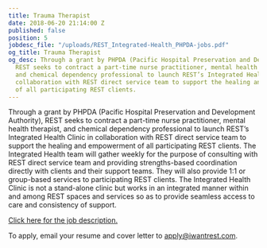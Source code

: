 ```yaml
---
title: Trauma Therapist
date: 2018-06-20 21:14:00 Z
published: false
position: 5
jobdesc_file: "/uploads/REST_Integrated-Health_PHPDA-jobs.pdf"
og_title: Trauma Therapist
og_desc: Through a grant by PHPDA (Pacific Hospital Preservation and Development Authority),
  REST seeks to contract a part-time nurse practitioner, mental health therapist,
  and chemical dependency professional to launch REST’s Integrated Health Clinic in
  collaboration with REST direct service team to support the healing and empowerment
  of all participating REST clients.
---
```


Through a grant by PHPDA (Pacific Hospital Preservation and Development Authority), REST seeks to contract a part-time nurse practitioner, mental health therapist, and chemical dependency professional to launch REST’s Integrated Health Clinic in collaboration with REST direct service team to support the healing and empowerment of all participating REST clients. The Integrated Health team will gather weekly for the purpose of consulting with REST direct service team and providing strengths-based coordination directly with clients and their support teams. They will also provide 1:1 or group-based services to participating REST clients. The Integrated Health Clinic is not a stand-alone clinic but works in an integrated manner within and among REST spaces and services so as to provide seamless access to care and consistency of support. 

[Click here for the job description.](/uploads/REST_Integrated-Health_PHPDA-jobs.pdf)

To apply, email your resume and cover letter to [apply@iwantrest.com](mailto:apply@iwantrest.com).